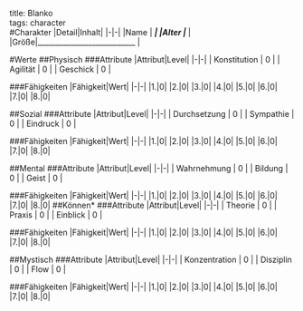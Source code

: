 title: Blanko  
tags: character  
#Charakter
|Detail|Inhalt|
|-|-|
|Name | ___________________________|
|Alter |___________________________  |
|Größe|___________________________ |


#Werte
##Physisch
###Attribute
|Attribut|Level|
|-|-|
| Konstitution | 0 |
| Agilität | 0 |
| Geschick | 0 |

###Fähigkeiten
|Fähigkeit|Wert|
|-|-|
|1.|0|
|2.|0|
|3.|0|
|4.|0|
|5.|0|
|6.|0|
|7.|0|
|8.|0|



##Sozial
###Attribute 
|Attribut|Level|
|-|-|
| Durchsetzung | 0 |
| Sympathie | 0 |
| Eindruck | 0 |


###Fähigkeiten
|Fähigkeit|Wert|
|-|-|
|1.|0|
|2.|0|
|3.|0|
|4.|0|
|5.|0|
|6.|0|
|7.|0|
|8.|0|


##Mental
###Attribute 
|Attribut|Level|
|-|-|
| Wahrnehmung | 0 |
| Bildung | 0 |
| Geist | 0 |


###Fähigkeiten
|Fähigkeit|Wert|
|-|-|
|1.|0|
|2.|0|
|3.|0|
|4.|0|
|5.|0|
|6.|0|
|7.|0|
|8.|0|
##Können*
###Attribute 
|Attribut|Level|
|-|-|
| Theorie | 0 |
| Praxis | 0 |
| Einblick | 0 |

###Fähigkeiten
|Fähigkeit|Wert|
|-|-|
|1.|0|
|2.|0|
|3.|0|
|4.|0|
|5.|0|
|6.|0|
|7.|0|
|8.|0|

##Mystisch
###Attribute 
|Attribut|Level|
|-|-|
| Konzentration | 0 |
| Disziplin | 0 |
| Flow | 0 |


###Fähigkeiten
|Fähigkeit|Wert|
|-|-|
|1.|0|
|2.|0|
|3.|0|
|4.|0|
|5.|0|
|6.|0|
|7.|0|
|8.|0|





